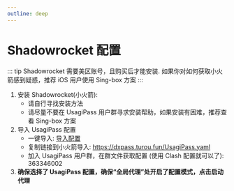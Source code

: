 ```yaml
---
outline: deep
---
```


# Shadowrocket 配置

::: tip
Shadowrocket 需要美区账号，且购买后才能安装. 如果你对如何获取小火箭感到疑惑，推荐 iOS 用户使用 Sing-box 方案
:::

1. 安装 Shadowrocket(小火箭): 
    - 请自行寻找安装方法
    - 请尽量不要在 UsagiPass 用户群寻求安装帮助，如果安装有困难，推荐查看 Sing-box 方案
2. 导入 UsagiPass 配置
    - 一键导入: [导入配置](clash://install-config?url=https://dxpass.turou.fun/UsagiPass.yaml&name=UsagiPass)
    - 复制链接到小火箭导入: https://dxpass.turou.fun/UsagiPass.yaml
    - 加入 UsagiPass 用户群，在群文件获取配置 (使用 Clash 配置就可以了): 363346002
3. **确保选择了 UsagiPass 配置，确保“全局代理”处开启了配置模式，点击启动代理**